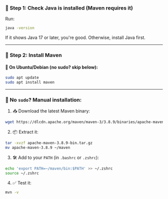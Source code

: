 ### 🧱 Step 1: Check Java is installed (Maven requires it)

Run:

```bash
java -version
```

If it shows Java 17 or later, you're good. Otherwise, install Java first.

---

### 🧰 Step 2: Install Maven

#### 🔵 On Ubuntu/Debian (no sudo? skip below):

```bash
sudo apt update
sudo apt install maven
```

---

### 🔵 No `sudo`? Manual installation:

1. 📥 Download the latest Maven binary:

```bash
wget https://dlcdn.apache.org/maven/maven-3/3.8.9/binaries/apache-maven-3.8.9-bin.tar.gz
```

2. 📦 Extract it:

```bash
tar -xvzf apache-maven-3.8.9-bin.tar.gz
mv apache-maven-3.8.9 ~/maven
```

3. 🛠️ Add to your `PATH` (in `.bashrc` or `.zshrc`):

```bash
echo 'export PATH=~/maven/bin:$PATH' >> ~/.zshrc
source ~/.zshrc
```

4. ✅ Test it:

```bash
mvn -v
```